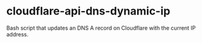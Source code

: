 # cloudflare-api-dns-dynamic-ip
Bash script that updates an DNS A record on Cloudflare with the current IP address.
